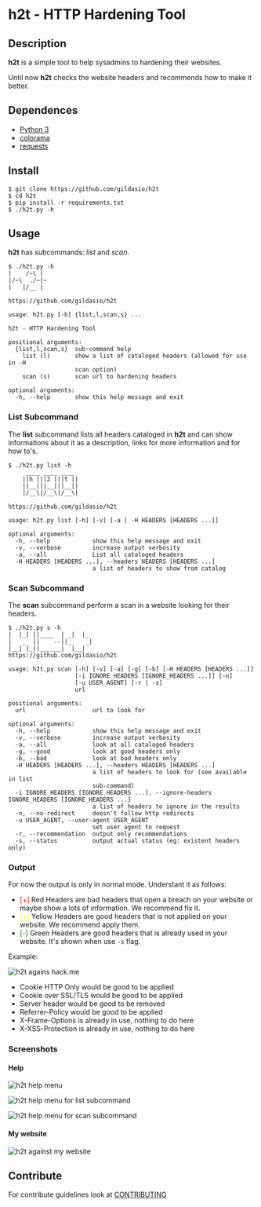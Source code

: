 # h2t - HTTP Hardening Tool

## Description

**h2t** is a simple tool to help sysadmins to hardening their websites.

Until now **h2t** checks the website headers and recommends how to make it better.

## Dependences

* [Python 3](https://www.python.org/download/releases/3.0/)
* [colorama](https://github.com/tartley/colorama)
* [requests](http://docs.python-requests.org/en/master/)

## Install

~~~
$ git clone https://github.com/gildasio/h2t
$ cd h2t
$ pip install -r requirements.txt
$ ./h2t.py -h
~~~

## Usage

**h2t** has subcommands: *list* and *scan*.

~~~
$ ./h2t.py -h
|    /~\ |
|/~\  ./~|~
|   |/__ |

https://github.com/gildasio/h2t

usage: h2t.py [-h] {list,l,scan,s} ...

h2t - HTTP Hardening Tool

positional arguments:
  {list,l,scan,s}  sub-command help
    list (l)       show a list of cataloged headers (allowed for use in -H
                   scan option)
    scan (s)       scan url to hardening headers

optional arguments:
  -h, --help       show this help message and exit
~~~

### List Subcommand

The **list** subcommand lists all headers cataloged in **h2t** and can show informations about it as a description, links for more information and for how to's.

~~~
$ ./h2t.py list -h
     ____ ____ ____
    ||h |||2 |||t ||
    ||__|||__|||__||
    |/__\|/__\|/__\|

https://github.com/gildasio/h2t

usage: h2t.py list [-h] [-v] [-a | -H HEADERS [HEADERS ...]]

optional arguments:
  -h, --help            show this help message and exit
  -v, --verbose         increase output verbosity
  -a, --all             List all cataloged headers
  -H HEADERS [HEADERS ...], --headers HEADERS [HEADERS ...]
                        a list of headers to show from catalog
~~~

### Scan Subcommand

The **scan** subcommand perform a scan in a website looking for their headers.

~~~
$ ./h2t.py s -h
|  |_| ||____  | _|  |_
|   _  ||    --||_    _|
|__| |_||______|  |__|
https://github.com/gildasio/h2t

usage: h2t.py scan [-h] [-v] [-a] [-g] [-b] [-H HEADERS [HEADERS ...]]
                   [-i IGNORE_HEADERS [IGNORE_HEADERS ...]] [-n]
                   [-u USER_AGENT] [-r | -s]
                   url

positional arguments:
  url                   url to look for

optional arguments:
  -h, --help            show this help message and exit
  -v, --verbose         increase output verbosity
  -a, --all             look at all cataloged headers
  -g, --good            look at good headers only
  -b, --bad             look at bad headers only
  -H HEADERS [HEADERS ...], --headers HEADERS [HEADERS ...]
                        a list of headers to look for (see available in list
                        sub-command)
  -i IGNORE_HEADERS [IGNORE_HEADERS ...], --ignore-headers IGNORE_HEADERS [IGNORE_HEADERS ...]
                        a list of headers to ignore in the results
  -n, --no-redirect     doesn't follow http redirects
  -u USER_AGENT, --user-agent USER_AGENT
                        set user agent to request
  -r, --recommendation  output only recommendations
  -s, --status          output actual status (eg: existent headers only)
~~~

### Output

For now the output is only in normal mode. Understant it as follows:

* <span style="color: red;">[+]</span> Red Headers are bad headers that open a breach on your website or maybe show a lots of information. We recommend fix it.
* <span style="color: yellow;">[+]</span> Yellow Headers are good headers that is not applied on your website. We recommend apply them.
* <span style="color: green">[-]</span> Green Headers are good headers that is already used in your website. It's shown when use `-s` flag.

Example:

![h2t agains hack.me](docs/hackme.png)

* Cookie HTTP Only would be good to be applied
* Cookie over SSL/TLS would be good to be applied
* Server header would be good to be removed
* Referrer-Policy would be good to be applied
* X-Frame-Options is already in use, nothing to do here
* X-XSS-Protection is already in use, nothing to do here

### Screenshots

#### Help

![h2t help menu](docs/help_main.png)

![h2t help menu for list subcommand](docs/help_list.png)

![h2t help menu for scan subcommand](docs/help_scan.png)

#### My website

![h2t against my website](docs/gildasio.png)

## Contribute

For contribute guidelines look at [CONTRIBUTING](CONTRIBUTING.md)
